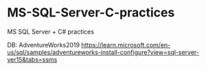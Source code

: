 # MS-SQL-Server-C-practices
MS SQL Server + C# practices

DB: AdventureWorks2019 
https://learn.microsoft.com/en-us/sql/samples/adventureworks-install-configure?view=sql-server-ver15&tabs=ssms
